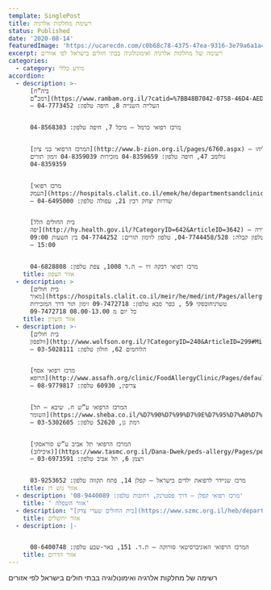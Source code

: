 ```yaml
---
template: SinglePost
title: רשימת מחלקות אלרגיה
status: Published
date: '2020-08-14'
featuredImage: 'https://ucarecdn.com/c0b68c78-4375-47ea-9316-3e79a6a1a464/'
excerpt: רשימה של מחלקות אלרגיה ואימונולוגיה בבתי חולים בישראל לפי אזורים
categories:
  - category: מידע כללי
accordion:
  - description: >-
      [ביה”ח
      רמב”ם](https://www.rambam.org.il/?catid=%7BB48B7042-0758-46D4-AED4-FE54E4A844F7%7D)
      – העלייה השנייה 8, חיפה טלפון: 04-7773452


      מרכז רפואי כרמל – מיכל 7, חיפה טלפון: 04-8568303


      [המרכז הרפואי בני ציון](http://www.b-zion.org.il/pages/6760.aspx) – אליהו
      גולומב 47, חיפה טלפון: 04-8359659 מזכירות 04-8359039 זימון תורים
      04-8359359


      [מרכז רפואי
      העמק](https://hospitals.clalit.co.il/emek/he/departmentsandclinics/institutes/Pages/allergy.aspx)
      – שדרות יצחק רבין 21, עפולה טלפון: 04-6495000


      [בית החולים הלל
      יפה](http://hy.health.gov.il/?CategoryID=642&ArticleID=3642) – השלום, חדרה
      טלפון קבלה: 04-7744458/528, טלפון לזימון תורים: 04-7744252 בין השעות 09:00
      – 15:00


      מרכז רפואי רבקה זיו – ת.ד 1008, צפת טלפון: 04-6828808
    title: אזור הצפון
  - description: >
      [בית חולים
      מאיר](https://hospitals.clalit.co.il/meir/he/med/int/Pages/allergy.aspx) –
      טשרניחובסקי 59 , כפר סבא טלפון: 09-7472718 זימון תור דרך המזכירות
      09-7472718 כל יום מ 08.00-13.00
    title: אזור השרון
  - description: >-
      [בית חולים
      וולפסון](http://www.wolfson.org.il/?CategoryID=240&ArticleID=299#Mirpaot)
      – הלוחמים 62, חולון טלפון: 03-5028111


      [מרכז רפואי אסף
      הרופא](http://www.assafh.org/clinic/FoodAllergyClinic/Pages/default.aspx)
      – צריפין, 60930 טלפון: 08-9779817


      [המרכז הרפואי ע”ש ח. שיבא – תל
      השומר](https://www.sheba.co.il/%D7%90%D7%99%D7%9E%D7%95%D7%A0%D7%95%D7%9C%D7%95%D7%92%D7%99%D7%94_%D7%A7%D7%9C%D7%99%D7%A0%D7%99%D7%AA_%D7%90%D7%A0%D7%92%D7%99%D7%95%D7%90%D7%93%D7%9E%D7%94_%D7%90%D7%9C%D7%A8%D7%92%D7%99%D7%94)
      – רמת גן, 52620 טלפון: 03-5302605


      [המרכז הרפואי תל אביב ע”ש סוראסקי
      (איכילוב)](https://www.tasmc.org.il/Dana-Dwek/peds-allergy/Pages/peds-allergy.aspx)
      – ויצמן 6, תל אביב טלפון: 03-6973591


      מרכז שניידר לרפואת ילדים בישראל – קפלן 14, פתח תקווה טלפון: 03-9253652
    title: אזור גוש דן
  - description: 'מרכז רפואי קפלן – דרך פסטרנק, רחובות טלפון: 08-9440089'
    title: ' אזור השפלה'
  - description: "[בית החולים שערי צדק](https://www.szmc.org.il/heb/departments/allergy-immunology/about/) – שמואל בייט 12, ירושלים טלפון:  02-6555307/634\r\n\nהמוקד לזימון תורים\r טל': 02-6555999\n\nבית חולים הדסה עין כרם – עין כרם 12000, ירושלים טלפון – 02-6776973"
    title: אזור ירושלים
  - description: |-


      המרכז הרפואי האוניברסיטאי סורוקה – ת.ד. 151, באר-שבע טלפון: 08-6400748
    title: אזור הדרום
---
```

רשימה של מחלקות אלרגיה ואימונולוגיה בבתי חולים בישראל לפי אזורים

